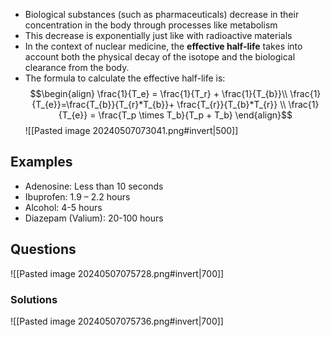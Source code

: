 - Biological substances (such as pharmaceuticals) decrease in their concentration in the body through processes like metabolism
- This decrease is exponentially just like with radioactive materials
- In the context of nuclear medicine, the **effective half-life** takes into account both the physical decay of the isotope and the biological clearance from the body.
- The formula to calculate the effective half-life is:$$\begin{align} \frac{1}{T_e} = \frac{1}{T_r} + \frac{1}{T_{b}}\\ \frac{1}{T_{e}}=\frac{T_{b}}{T_{r}*T_{b}}+ \frac{T_{r}}{T_{b}*T_{r}} \\ \frac{1}{T_{e}} = \frac{T_p \times T_b}{T_p + T_b} \end{align}$$
![[Pasted image 20240507073041.png#invert|500]]
## Examples
- Adenosine: Less than 10 seconds 
- Ibuprofen: 1.9 – 2.2 hours
- Alcohol: 4-5 hours
- Diazepam (Valium): 20-100 hours
## Questions
![[Pasted image 20240507075728.png#invert|700]]
### Solutions
![[Pasted image 20240507075736.png#invert|700]]